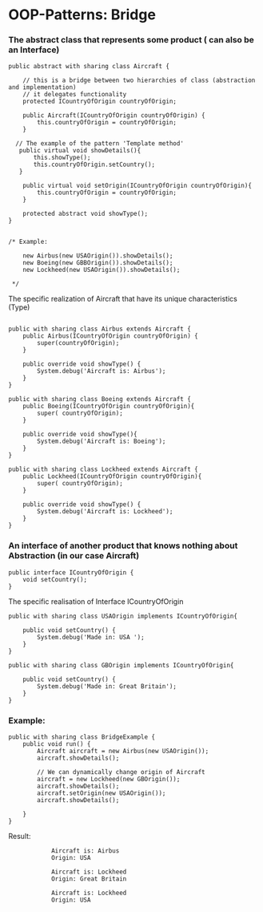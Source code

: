 # OOP-Patterns: Bridge

### The abstract class that represents some product ( can also be an Interface)
```apex
public abstract with sharing class Aircraft {
    
    // this is a bridge between two hierarchies of class (abstraction and implementation)
    // it delegates functionality
    protected ICountryOfOrigin countryOfOrigin; 

    public Aircraft(ICountryOfOrigin countryOfOrigin) {
        this.countryOfOrigin = countryOfOrigin;
    }

  // The example of the pattern 'Template method'
   public virtual void showDetails(){
       this.showType();
       this.countryOfOrigin.setCountry();
   }

    public virtual void setOrigin(ICountryOfOrigin countryOfOrigin){
        this.countryOfOrigin = countryOfOrigin;
    }

    protected abstract void showType();
}


/* Example:

    new Airbus(new USAOrigin()).showDetails();
    new Boeing(new GBBOrigin()).showDetails();
    new Lockheed(new USAOrigin()).showDetails();

 */
```

The specific realization of Aircraft that have its unique characteristics (Type)

```apex

public with sharing class Airbus extends Aircraft {
    public Airbus(ICountryOfOrigin countryOfOrigin) {
        super(countryOfOrigin);
    }

    public override void showType() {
        System.debug('Aircraft is: Airbus');
    }
}
```

```apex
public with sharing class Boeing extends Aircraft {
    public Boeing(ICountryOfOrigin countryOfOrigin){
        super( countryOfOrigin);
    }

    public override void showType(){
        System.debug('Aircraft is: Boeing');
    }
}
```

```apex
public with sharing class Lockheed extends Aircraft {
    public Lockheed(ICountryOfOrigin countryOfOrigin){
        super( countryOfOrigin);
    }

    public override void showType() {
        System.debug('Aircraft is: Lockheed');
    }
}
```

### An interface of another product that knows nothing about Abstraction (in our case Aircraft)

```apex
public interface ICountryOfOrigin {
    void setCountry();
}
```

The specific realisation of Interface ICountryOfOrigin

```apex
public with sharing class USAOrigin implements ICountryOfOrigin{

    public void setCountry() {
        System.debug('Made in: USA ');
    }
}
```

```apex
public with sharing class GBOrigin implements ICountryOfOrigin{

    public void setCountry() {
        System.debug('Made in: Great Britain');
    }
}
```

### Example:

```apex
public with sharing class BridgeExample {
    public void run() {
        Aircraft aircraft = new Airbus(new USAOrigin());
        aircraft.showDetails();

        // We can dynamically change origin of Aircraft
        aircraft = new Lockheed(new GBOrigin());
        aircraft.showDetails();
        aircraft.setOrigin(new USAOrigin());
        aircraft.showDetails();

    }
}
```

Result:

```text
            Aircraft is: Airbus
            Origin: USA

            Aircraft is: Lockheed
            Origin: Great Britain

            Aircraft is: Lockheed
            Origin: USA
```
